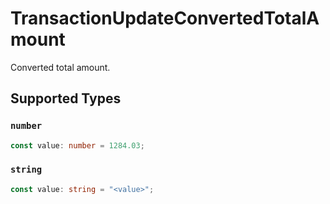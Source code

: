 # TransactionUpdateConvertedTotalAmount

Converted total amount.


## Supported Types

### `number`

```typescript
const value: number = 1284.03;
```

### `string`

```typescript
const value: string = "<value>";
```

